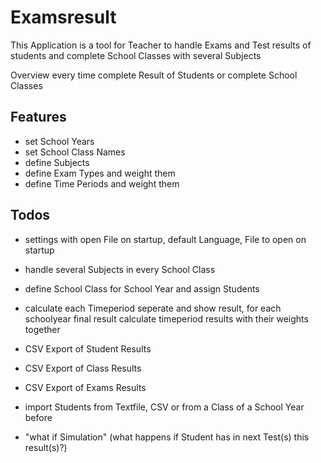 # Examsresult

This Application is a tool for Teacher to handle Exams and Test results 
of students and complete School Classes with several Subjects

Overview every time complete Result of Students or complete School Classes

## Features
* set School Years
* set School Class Names
* define Subjects
* define Exam Types and weight them
* define Time Periods and weight them

## Todos
* settings with open File on startup, default Language, File to open on startup

* handle several Subjects in every School Class
* define School Class for School Year and assign Students

* calculate each Timeperiod seperate and show result, 
for each schoolyear final result calculate timeperiod results with their weights together

* CSV Export of Student Results
* CSV Export of Class Results
* CSV Export of Exams Results
* import Students from Textfile, CSV or from a Class of a School Year before

* "what if Simulation" (what happens if Student has in next Test(s) this result(s)?)
